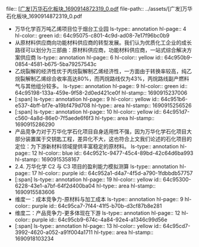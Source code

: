 file:: [[广发]万华石化板块_1690914872319_0.pdf](../assets/[广发]万华石化板块_1690914872319_0.pdf)
file-path:: ../assets/[广发]万华石化板块_1690914872319_0.pdf

- 万华化学百万吨乙烯项目位于烟台工业园
  ls-type:: annotation
  hl-page:: 4
  hl-color:: green
  id:: 64c95075-c801-4c9d-ad08-7e17f96bc0b9
- 从原材料供应商向功能材料供应商的转型发展。我们认为优质化工企业的成长路径可以划分为三部曲：原材料供应商，功能材料供应商，一站式综合解决方案供应商
  ls-type:: annotation
  hl-page:: 6
  hl-color:: yellow
  id:: 64c950b9-0854-4581-b675-5ba79257543c
- 乙烷裂解的经济性优于丙烷裂解制乙烯经济性，一方面由于转换率较高，纯乙烷裂解制乙烯综合收率高达80%，而丙烷路线仅为43%，丙烷路线副产燃料气与其他组分较多。
  ls-type:: annotation
  hl-page:: 9
  hl-color:: green
  id:: 64c95198-133a-459e-9f58-2d0ed421ce0f
  hl-stamp:: 1690915237006
- [:span]
  ls-type:: annotation
  hl-page:: 9
  hl-color:: yellow
  id:: 64c951b6-e537-4bff-bf7e-a19bf479d708
  hl-type:: area
  hl-stamp:: 1690915256526
- [:span]
  ls-type:: annotation
  hl-page:: 10
  hl-color:: yellow
  id:: 64c951d7-c560-4a8d-86e0-7f5aede6f6f3
  hl-type:: area
  hl-stamp:: 1690915286290
- 产品竞争力对于万华化学石化项目自身适用性不强，因为万华化学石化项目大部分装置属于交钥匙工程，差异化不大，这也符合上文我们论述的石化项目的定位：为下游新材料领域提供丰富稳定的原材料。
  ls-type:: annotation
  hl-page:: 12
  hl-color:: blue
  id:: 64c9521c-9477-45c4-89bd-42c64d6ba993
  hl-stamp:: 1690915358167
- 2.4. 万华化学 C2 与 C3 项目的盈利能力模拟测算
  ls-type:: annotation
  hl-page:: 17
  hl-color:: purple
  id:: 64c952a1-d4a7-4f5d-a790-1fdbbdb57757
- [:span]
  ls-type:: annotation
  hl-page:: 19
  hl-color:: yellow
  id:: 64c95300-6228-43e1-a7bf-64f2d400ba04
  hl-type:: area
  hl-stamp:: 1690915583606
- 维度一：成本竞争力-原材料与加工成本
  ls-type:: annotation
  hl-page:: 9
  hl-color:: purple
  id:: 64c95ca7-7f44-41f5-b70b-d3cf87b8e281
- 维度二：产品竞争力-更多体现在下游
  ls-type:: annotation
  hl-page:: 12
  hl-color:: purple
  id:: 64c95cb9-674c-4a84-92e4-a1346c99d56e
- [:span]
  ls-type:: annotation
  hl-page:: 13
  hl-color:: yellow
  id:: 64c95cd7-3992-4620-a052-a91f004a1711
  hl-type:: area
  hl-stamp:: 1690918103234